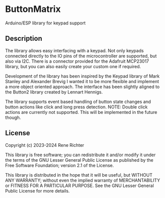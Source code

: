 # ButtonMatrix

Arduino/ESP library for keypad support

## Description

The library allows easy interfacing with a keypad.
Not only keypads connected directly to the IO pins of the microcontroller are supported, but also via I2C.
There is a connector provided for the Adafruit MCP23017 library, but you can also easily create your custom one if required.

Development of the library has been inspired by the Keypad library of Mark Stanley and Alexander Brevig
I wanted it to be more flexible and implement a more object oriented approach.
The interface has been slightly aligned to the Button2 library created by Lennart Hennigs.


The library supports event based handling of button state changes and button actions like click and long press detection.
NOTE: Double click actions are currently not supported. This will be implemented in the future though.


## License

Copyright (c) 2023-2024 Rene Richter

This library is free software; you can redistribute it and/or
modify it under the terms of the GNU Lesser General Public
License as published by the Free Software Foundation; version
2.1 of the License.

This library is distributed in the hope that it will be useful,
but WITHOUT ANY WARRANTY; without even the implied warranty of
MERCHANTABILITY or FITNESS FOR A PARTICULAR PURPOSE.
See the GNU Lesser General Public License for more details.





